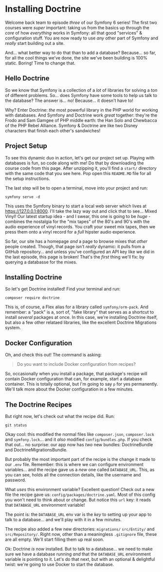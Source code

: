 # Installing Doctrine

Welcome back team to episode *three* of our Symfony 6 series! The first two courses
were *super* important: taking us from the basics up through the *core* of how
*everything* works in Symfony: all that good "services" & configuration stuff. You
are now ready to use *any* other part of Symfony and *really* start building out
a site.

And... what better way to do that than to add a database? Because... so far,
for all the cool things we've done, the site we've been building is 100% static.
Boring! Time to change that.

## Hello Doctrine

So we know that Symfony is a collection of a *lot* of libraries for solving a *ton*
of different problems. So... does Symfony have some tools to help us talk to the
database? The answer is... no! Because... it doesn't have to!

Why? Enter Doctrine: *the* most powerful library in the PHP world for working
with databases. And Symfony and Doctrine work *great* together: they're the Frodo
and Sam Gamgee of PHP middle earth: the Han Solo and Chewbacca of the PHP Rebel
Alliance. Symfony & Doctrine are like two Disney characters that finish each other's
sandwiches!

## Project Setup

To see this dynamic duo in action, let's get our project set up. Playing with
databases is fun, so code along with me! Do that by downloading the course code
from this page. After unzipping it, you'll find a `start/` directory with the same
code that you see here. Pop open this `README.MD` file for all the setup instructions.

The last step will be to open a terminal, move into your project and run:

```terminal
symfony serve -d
```

This uses the Symfony binary to start a local web server which lives at
https://127.0.0.1:8000. I'll take the lazy way out and click that to see...
Mixed Vinyl! Our latest startup idea - and I swear, this one is going to be *huge* -
combines the nostalgia for the "mix tapes" of the 80's and 90's with the audio
experience of vinyl records. You craft your sweet mix tapes, then we press them
onto a vinyl record for a *full* hipster audio experience.

So far, our site has a homepage *and* a page to browse mixes that *other* people
created. Though, that page isn't *really* dynamic: it pulls from a GitHub repository...
and unless you've configured an API key like we did in the last episode, this page
is broken! That's the *first* thing we'll fix: by querying a databasse for the mixes.

## Installing Doctrine

So let's get Doctrine installed! Find your terminal and run:

```terminal
composer require doctrine
```

This is, of course, a Flex alias for a library called `symfony/orm-pack`. And
remember: a "pack" is a, sort of, "fake library" that serves as a shortcut to
install *several* packages at once. In this case, we're installing Doctrine itself,
but also a few other relataed libraries, like the excellent Doctrine Migrations
system.

## Docker Configuration

Oh, and check this out! The command is asking:

> Do you want to include Docker configuration from recipes?

So, occasionally when you install a package, that package's recipe will contain
Docker configuration that can, for example, start a database container. This is
totally optional, but I'm going to say `p` for yes permanently. We'll talk more about
the Docker configuration in a few minutes.

## The Doctrine Recipes

But right now, let's check out what the recipe did. Run:

```terminal
git status
```

Okay cool: this modified the normal files like `composer.json`, `composer.lock` and
`symfony.lock`... and it *also* modified `config/bundles.php`. If you check that
out... no surprise: our app now has *two* new bundles: DoctrineBundle and
DoctrineMigrationsBundle.

But probably the most important part of the recipe is the change it made to our
`.env` file. Remember: this is where we can configure environment variables... and
the recipe gave us a *new* one called `DATABASE_URL`. This, as you can see, holds
all the connection details, like the username and password.

What *uses* this environment variable? Excellent question! Check out a new file
the recipe gave us: `config/packages/doctrine.yaml`. Most of this config you
won't need to think about or change. But notice this `url` key: it reads
that `DATABASE_URL` environment variable!

The point is: the `DATABASE_URL` env var is the *key* to setting up your app to
talk to a database... and we'll play with it in a few minutes.

The recipe also added a few new directories: `migrations/` `src/Entity/` and
`src/Repository/`. Right now, other than a meaningless `.gitignore` file, these
are all empty. We'll start filling them up real soon.

Ok: Doctrine *is* now installed. But to talk to a database... we need to make
sure we have a database running *and* that the `DATABASE_URL` environment variable
is pointing to it. Let's do that next, but with an optional & delightful twist:
we're going to use Docker to start the database.
